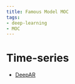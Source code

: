 ```yaml
---
title: Famous Model MOC
tags:
- deep-learning
- MOC
---
```


# Time-series

* [DeepAR](computer_sci/Deep_Learning_And_Machine_Learning/Famous_Model/DeepAR.md)

